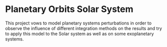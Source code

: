 # Planetary Orbits Solar System
 This project vows to model planetary systems perturbations in order to observe the influence of different integration methods on the results and try to apply this model to the Solar system as well as on some exoplanetary systems. 
